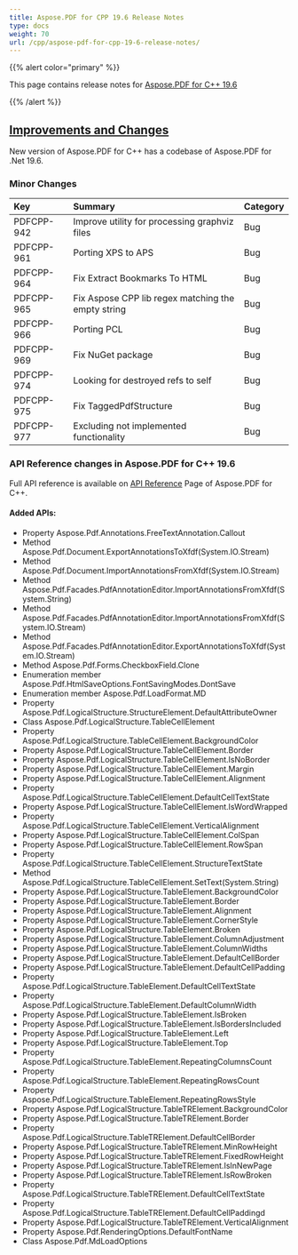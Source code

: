 ```yaml
---
title: Aspose.PDF for CPP 19.6 Release Notes
type: docs
weight: 70
url: /cpp/aspose-pdf-for-cpp-19-6-release-notes/
---
```


{{% alert color="primary" %}} 

This page contains release notes for [Aspose.PDF for C++ 19.6](https://www.nuget.org/packages/Aspose.PDF.CPP/19.6.0)

{{% /alert %}} 
## <ins>**Improvements and Changes**
New version of Aspose.PDF for C++ has a codebase of Aspose.PDF for .Net 19.6.
### **Minor Changes**

|**Key**|**Summary**|**Category**|
| :- | :- | :- |
|PDFCPP-942|Improve utility for processing graphviz files|Bug|
|PDFCPP-961|Porting XPS to APS|Bug|
|PDFCPP-964|Fix Extract Bookmarks To HTML|Bug|
|PDFCPP-965|Fix Aspose CPP lib regex matching the empty string|Bug|
|PDFCPP-966|Porting PCL|Bug|
|PDFCPP-969|Fix NuGet package|Bug|
|PDFCPP-974|Looking for destroyed refs to self|Bug|
|PDFCPP-975|Fix TaggedPdfStructure|Bug|
|PDFCPP-977|Excluding not implemented functionality|Bug|
### **API Reference changes in Aspose.PDF for C++ 19.6**
Full API reference is available on [API Reference](https://apireference.aspose.com/cpp/pdf/) Page of Aspose.PDF for C++.
#### **Added APIs:**
- Property Aspose.Pdf.Annotations.FreeTextAnnotation.Callout   
- Method Aspose.Pdf.Document.ExportAnnotationsToXfdf(System.IO.Stream)   
- Method Aspose.Pdf.Document.ImportAnnotationsFromXfdf(System.IO.Stream)   
- Method Aspose.Pdf.Facades.PdfAnnotationEditor.ImportAnnotationsFromXfdf(System.String)   
- Method Aspose.Pdf.Facades.PdfAnnotationEditor.ImportAnnotationsFromXfdf(System.IO.Stream)   
- Method Aspose.Pdf.Facades.PdfAnnotationEditor.ExportAnnotationsToXfdf(System.IO.Stream)   
- Method Aspose.Pdf.Forms.CheckboxField.Clone   
- Enumeration member Aspose.Pdf.HtmlSaveOptions.FontSavingModes.DontSave   
- Enumeration member Aspose.Pdf.LoadFormat.MD  
- Property Aspose.Pdf.LogicalStructure.StructureElement.DefaultAttributeOwner   
- Class Aspose.Pdf.LogicalStructure.TableCellElement   
- Property Aspose.Pdf.LogicalStructure.TableCellElement.BackgroundColor   
- Property Aspose.Pdf.LogicalStructure.TableCellElement.Border   
- Property Aspose.Pdf.LogicalStructure.TableCellElement.IsNoBorder   
- Property Aspose.Pdf.LogicalStructure.TableCellElement.Margin   
- Property Aspose.Pdf.LogicalStructure.TableCellElement.Alignment   
- Property Aspose.Pdf.LogicalStructure.TableCellElement.DefaultCellTextState  
- Property Aspose.Pdf.LogicalStructure.TableCellElement.IsWordWrapped   
- Property Aspose.Pdf.LogicalStructure.TableCellElement.VerticalAlignment   
- Property Aspose.Pdf.LogicalStructure.TableCellElement.ColSpan   
- Property Aspose.Pdf.LogicalStructure.TableCellElement.RowSpan   
- Property Aspose.Pdf.LogicalStructure.TableCellElement.StructureTextState   
- Method Aspose.Pdf.LogicalStructure.TableCellElement.SetText(System.String)   
- Property Aspose.Pdf.LogicalStructure.TableElement.BackgroundColor   
- Property Aspose.Pdf.LogicalStructure.TableElement.Border   
- Property Aspose.Pdf.LogicalStructure.TableElement.Alignment   
- Property Aspose.Pdf.LogicalStructure.TableElement.CornerStyle   
- Property Aspose.Pdf.LogicalStructure.TableElement.Broken   
- Property Aspose.Pdf.LogicalStructure.TableElement.ColumnAdjustment   
- Property Aspose.Pdf.LogicalStructure.TableElement.ColumnWidths   
- Property Aspose.Pdf.LogicalStructure.TableElement.DefaultCellBorder   
- Property Aspose.Pdf.LogicalStructure.TableElement.DefaultCellPadding   
- Property Aspose.Pdf.LogicalStructure.TableElement.DefaultCellTextState   
- Property Aspose.Pdf.LogicalStructure.TableElement.DefaultColumnWidth   
- Property Aspose.Pdf.LogicalStructure.TableElement.IsBroken   
- Property Aspose.Pdf.LogicalStructure.TableElement.IsBordersIncluded   
- Property Aspose.Pdf.LogicalStructure.TableElement.Left   
- Property Aspose.Pdf.LogicalStructure.TableElement.Top   
- Property Aspose.Pdf.LogicalStructure.TableElement.RepeatingColumnsCount   
- Property Aspose.Pdf.LogicalStructure.TableElement.RepeatingRowsCount   
- Property Aspose.Pdf.LogicalStructure.TableElement.RepeatingRowsStyle   
- Property Aspose.Pdf.LogicalStructure.TableTRElement.BackgroundColor   
- Property Aspose.Pdf.LogicalStructure.TableTRElement.Border   
- Property Aspose.Pdf.LogicalStructure.TableTRElement.DefaultCellBorder   
- Property Aspose.Pdf.LogicalStructure.TableTRElement.MinRowHeight   
- Property Aspose.Pdf.LogicalStructure.TableTRElement.FixedRowHeight   
- Property Aspose.Pdf.LogicalStructure.TableTRElement.IsInNewPage   
- Property Aspose.Pdf.LogicalStructure.TableTRElement.IsRowBroken   
- Property Aspose.Pdf.LogicalStructure.TableTRElement.DefaultCellTextState   
- Property Aspose.Pdf.LogicalStructure.TableTRElement.DefaultCellPaddingd   
- Property Aspose.Pdf.LogicalStructure.TableTRElement.VerticalAlignment   
- Property Aspose.Pdf.RenderingOptions.DefaultFontName   
- Class Aspose.Pdf.MdLoadOptions
